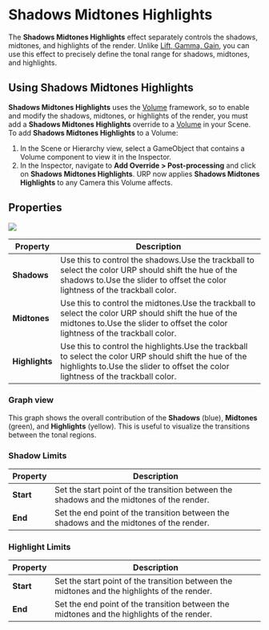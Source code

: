 # Shadows Midtones Highlights

The **Shadows Midtones Highlights** effect separately controls the shadows, midtones, and highlights of the render. Unlike [Lift, Gamma, Gain](Post-Processing-Lift-Gamma-Gain.html), you can use this effect to precisely define the tonal range for shadows, midtones, and highlights.

## Using Shadows Midtones Highlights

**Shadows Midtones Highlights** uses the [Volume](Volumes.md) framework, so to enable and modify the shadows, midtones, or highlights of the render, you must add a **Shadows Midtones Highlights** override to a [Volume](Volumes.md) in your Scene. To add **Shadows Midtones Highlights** to a Volume:

1. In the Scene or Hierarchy view, select a GameObject that contains a Volume component to view it in the Inspector.
2. In the Inspector, navigate to **Add Override > Post-processing** and click on **Shadows Midtones Highlights**. URP now applies **Shadows Midtones Highlights** to any Camera this Volume affects.

## Properties

![](Images/Inspectors/ShadowsMidtonesHighlights.png)

| **Property**   | **Description**                                              |
| -------------- | ------------------------------------------------------------ |
| **Shadows**    | Use this to control the shadows.Use the trackball to select the color URP should shift the hue of the shadows to.Use the slider to offset the color lightness of the trackball color. |
| **Midtones**   | Use this to control the midtones.Use the trackball to select the color URP should shift the hue of the midtones to.Use the slider to offset the color lightness of the trackball color. |
| **Highlights** | Use this to control the highlights.Use the trackball to select the color URP should shift the hue of the highlights to.Use the slider to offset the color lightness of the trackball color. |

### Graph view

This graph shows the overall contribution of the **Shadows** (blue), **Midtones** (green), and **Highlights** (yellow). This is useful to visualize the transitions between the tonal regions.

### Shadow Limits

| **Property** | **Description**                                              |
| ------------ | ------------------------------------------------------------ |
| **Start**    | Set the start point of the transition between the shadows and the midtones of the render. |
| **End**      | Set the end point of the transition between the shadows and the midtones of the render. |

### Highlight Limits

| **Property** | **Description**                                              |
| ------------ | ------------------------------------------------------------ |
| **Start**    | Set the start point of the transition between the midtones and the highlights of the render. |
| **End**      | Set the end point of the transition between the midtones and the highlights of the render. |
